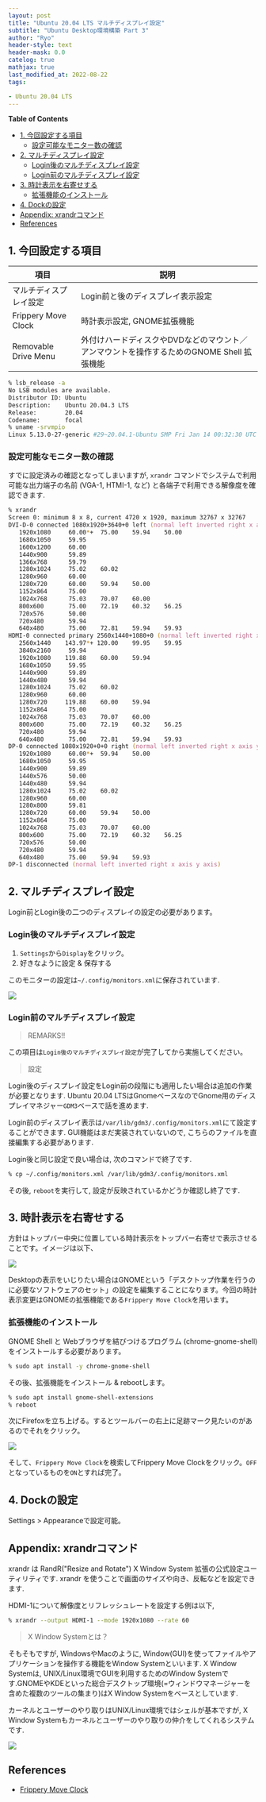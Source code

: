 ```yaml
---
layout: post
title: "Ubuntu 20.04 LTS マルチディスプレイ設定"
subtitle: "Ubuntu Desktop環境構築 Part 3"
author: "Ryo"
header-style: text
header-mask: 0.0
catelog: true
mathjax: true
last_modified_at: 2022-08-22
tags:

- Ubuntu 20.04 LTS
---
```





**Table of Contents**
<!-- START doctoc generated TOC please keep comment here to allow auto update -->
<!-- DON'T EDIT THIS SECTION, INSTEAD RE-RUN doctoc TO UPDATE -->

- [1. 今回設定する項目](#1-%E4%BB%8A%E5%9B%9E%E8%A8%AD%E5%AE%9A%E3%81%99%E3%82%8B%E9%A0%85%E7%9B%AE)
  - [設定可能なモニター数の確認](#%E8%A8%AD%E5%AE%9A%E5%8F%AF%E8%83%BD%E3%81%AA%E3%83%A2%E3%83%8B%E3%82%BF%E3%83%BC%E6%95%B0%E3%81%AE%E7%A2%BA%E8%AA%8D)
- [2. マルチディスプレイ設定](#2-%E3%83%9E%E3%83%AB%E3%83%81%E3%83%87%E3%82%A3%E3%82%B9%E3%83%97%E3%83%AC%E3%82%A4%E8%A8%AD%E5%AE%9A)
  - [Login後のマルチディスプレイ設定](#login%E5%BE%8C%E3%81%AE%E3%83%9E%E3%83%AB%E3%83%81%E3%83%87%E3%82%A3%E3%82%B9%E3%83%97%E3%83%AC%E3%82%A4%E8%A8%AD%E5%AE%9A)
  - [Login前のマルチディスプレイ設定](#login%E5%89%8D%E3%81%AE%E3%83%9E%E3%83%AB%E3%83%81%E3%83%87%E3%82%A3%E3%82%B9%E3%83%97%E3%83%AC%E3%82%A4%E8%A8%AD%E5%AE%9A)
- [3. 時計表示を右寄せする](#3-%E6%99%82%E8%A8%88%E8%A1%A8%E7%A4%BA%E3%82%92%E5%8F%B3%E5%AF%84%E3%81%9B%E3%81%99%E3%82%8B)
  - [拡張機能のインストール](#%E6%8B%A1%E5%BC%B5%E6%A9%9F%E8%83%BD%E3%81%AE%E3%82%A4%E3%83%B3%E3%82%B9%E3%83%88%E3%83%BC%E3%83%AB)
- [4. Dockの設定](#4-dock%E3%81%AE%E8%A8%AD%E5%AE%9A)
- [Appendix: xrandrコマンド](#appendix-xrandr%E3%82%B3%E3%83%9E%E3%83%B3%E3%83%89)
- [References](#references)

<!-- END doctoc generated TOC please keep comment here to allow auto update -->

## 1. 今回設定する項目

|項目|説明|
|---|---|
|マルチディスプレイ設定|Login前と後のディスプレイ表示設定|
|Frippery Move Clock|時計表示設定, GNOME拡張機能|
|Removable Drive Menu|外付けハードディスクやDVDなどのマウント／アンマウントを操作するためのGNOME Shell 拡張機能|

```zsh
% lsb_release -a
No LSB modules are available.
Distributor ID: Ubuntu
Description:    Ubuntu 20.04.3 LTS
Release:        20.04
Codename:       focal
% uname -srvmpio
Linux 5.13.0-27-generic #29~20.04.1-Ubuntu SMP Fri Jan 14 00:32:30 UTC 2022 x86_64 x86_64 x86_64 GNU/Linux
```

### 設定可能なモニター数の確認

すでに設定済みの確認となってしまいますが, `xrandr` コマンドでシステムで利用可能な出力端子の名前 (VGA-1, HTMI-1, など) 
と各端子で利用できる解像度を確認できます.

```zsh
% xrandr        
Screen 0: minimum 8 x 8, current 4720 x 1920, maximum 32767 x 32767
DVI-D-0 connected 1080x1920+3640+0 left (normal left inverted right x axis y axis) 531mm x 299mm
   1920x1080     60.00*+  75.00    59.94    50.00  
   1680x1050     59.95  
   1600x1200     60.00  
   1440x900      59.89  
   1366x768      59.79  
   1280x1024     75.02    60.02  
   1280x960      60.00  
   1280x720      60.00    59.94    50.00  
   1152x864      75.00  
   1024x768      75.03    70.07    60.00  
   800x600       75.00    72.19    60.32    56.25  
   720x576       50.00  
   720x480       59.94  
   640x480       75.00    72.81    59.94    59.93  
HDMI-0 connected primary 2560x1440+1080+0 (normal left inverted right x axis y axis) 697mm x 393mm
   2560x1440    143.97*+ 120.00    99.95    59.95  
   3840x2160     59.94  
   1920x1080    119.88    60.00    59.94  
   1680x1050     59.95  
   1440x900      59.89  
   1440x480      59.94  
   1280x1024     75.02    60.02  
   1280x960      60.00  
   1280x720     119.88    60.00    59.94  
   1152x864      75.00  
   1024x768      75.03    70.07    60.00  
   800x600       75.00    72.19    60.32    56.25  
   720x480       59.94  
   640x480       75.00    72.81    59.94    59.93  
DP-0 connected 1080x1920+0+0 right (normal left inverted right x axis y axis) 509mm x 286mm
   1920x1080     60.00*+  59.94    50.00  
   1680x1050     59.95  
   1440x900      59.89  
   1440x576      50.00  
   1440x480      59.94  
   1280x1024     75.02    60.02  
   1280x960      60.00  
   1280x800      59.81  
   1280x720      60.00    59.94    50.00  
   1152x864      75.00  
   1024x768      75.03    70.07    60.00  
   800x600       75.00    72.19    60.32    56.25  
   720x576       50.00  
   720x480       59.94  
   640x480       75.00    59.94    59.93  
DP-1 disconnected (normal left inverted right x axis y axis)
```


## 2. マルチディスプレイ設定

Login前とLogin後の二つのディスプレイの設定の必要があります。

### Login後のマルチディスプレイ設定

1. `Settings`から`Display`をクリック。
2. 好きなように設定 & 保存する

このモニターの設定は`~/.config/monitors.xml`に保存されています.

<img src='https://github.com/ryonakimageserver/omorikaizuka/blob/master/%E3%83%96%E3%83%AD%E3%82%B0%E7%94%A8/20201211-display-settings.png?raw=true'>

### Login前のマルチディスプレイ設定

> REMARKS!!

この項目は`Login後のマルチディスプレイ設定`が完了してから実施してください。

> 設定

Login後のディスプレイ設定をLogin前の段階にも適用したい場合は追加の作業が必要となります.
Ubuntu 20.04 LTSはGnomeベースなのでGnome用のディスプレイマネジャー`GDM3`ベースで話を進めます.

Login前のディスプレイ表示は`/var/lib/gdm3/.config/monitors.xml`にて設定することができます.
GUI機能はまだ実装されていないので, こちらのファイルを直接編集する必要があります. 

Login後と同じ設定で良い場合は, 次のコマンドで終了です.

```zsh
% cp ~/.config/monitors.xml /var/lib/gdm3/.config/monitors.xml
```

その後, `reboot`を実行して, 設定が反映されているかどうか確認し終了です.


## 3. 時計表示を右寄せする

方針はトップバー中央に位置している時計表示をトップバー右寄せで表示させることです。イメージは以下、

<img src="https://github.com/ryonakimageserver/omorikaizuka/blob/master/linux/installer/20201211_ubuntu_time.jpg?raw=true">

Desktopの表示をいじりたい場合はGNOMEという「デスクトップ作業を行うのに必要なソフトウェアのセット」の設定を編集することになります。今回の時計表示変更はGNOMEの拡張機能である`Frippery Move Clock`を用います。

### 拡張機能のインストール

GNOME Shell と Webブラウザを結びつけるプログラム (chrome-gnome-shell) をインストールする必要があります。

```zsh
% sudo apt install -y chrome-gnome-shell
```

その後、拡張機能をインストール & rebootします。

```zsh
% sudo apt install gnome-shell-extensions
% reboot
```

次にFirefoxを立ち上げる。するとツールバーの右上に足跡マーク見たいのがあるのでそれをクリック。

<img src="https://github.com/ryonakimageserver/omorikaizuka/blob/master/linux/installer/20201211_how-to-install-gnome-shell-extensions-on-ubuntu-20-04-focal-fossa-linux-desktop.png?raw=true">

そして、`Frippery Move Clock`を検索してFrippery Move Clockをクリック。`OFF`となっているものを`ON`とすれば完了。


## 4. Dockの設定

Settings > Appearanceで設定可能。


## Appendix: xrandrコマンド

xrandr は RandR("Resize and Rotate") X Window System 拡張の公式設定ユーティリティです. 
xrandr を使うことで画面のサイズや向き、反転などを設定できます.


HDMI-1について解像度とリフレッシュレートを設定する例は以下,

```zsh
% xrandr --output HDMI-1 --mode 1920x1080 --rate 60
```

> X Window Systemとは？

そもそもですが, WindowsやMacのように, Window(GUI)を使ってファイルやアプリケーションを操作する機能をWindow Systemといいます.
X Window Systemは, UNIX/Linux環境でGUIを利用するためのWindow Systemです.GNOMEやKDEといった総合デスクトップ環境(=ウィンドウマネージャーを含めた複数のツールの集まり)はX Window Systemをベースとしています.

カーネルとユーザーのやり取りはUNIX/Linux環境ではシェルが基本ですが, X Window Systemもカーネルとユーザーのやり取りの仲介をしてくれるシステムです.

<img src="https://github.com/ryonakimageserver/omorikaizuka/blob/master/%E3%83%96%E3%83%AD%E3%82%B0%E7%94%A8/20201211-xserver-xclient.png?raw=true">

## References

- [Frippery Move Clock](https://extensions.gnome.org/extension/2/move-clock/)
